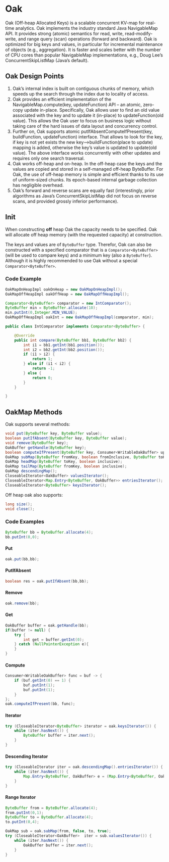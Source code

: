 # Oak
Oak (Off-heap Allocated Keys) is a scalable concurrent KV-map for real-time analytics.
Oak implements the industry standard Java NavigableMap API. It provides strong (atomic) semantics for read, write, read-modify-write, and range query (scan) operations (forward and backward). Oak is optimized for big keys and values, in particular for incremental maintenance of objects (e.g., aggregation). It is faster and scales better with the number of CPU cores than popular NavigableMap implementations, e.g., Doug Lee’s ConcurrentSkipListMap (Java’s default).

## Oak Design Points
1. Oak’s internal index is built on contiguous chunks of memory, which speeds up the search through the index due to locality of access.
2. Oak provides an efficient implementation of the NavigableMap.compute(key, updateFunction) API – an atomic, zero-copy update in-place. Specifically, Oak allows user to find an old value associated with the key and to update it (in-place) to updateFunction(old value). 
This allows the Oak user to focus on business logic without taking care of the hard issues of data layout and concurrency control.
3. Further on, Oak supports atomic putIfAbsentComputeIfPresent(key, buildFunction, updateFunction) interface. That allows to look for the key, if key is not yet exists the new key-->buildFunction(place to update) mapping is added, otherwise the key’s value is updated to update(old value). 
The above interface works concurrently with other updates and requires only one search traversal.
4. Oak works off-heap and on-heap. In the off-heap case the keys and the values are copied and stored in a self-managed off-heap ByteBuffer. For Oak, the use of off-heap memory is simple and efficient thanks to its use of uniform-sized chunks. Its epoch-based internal garbage collection has negligible overhead.
5. Oak’s forward and reverse scans are equally fast (interestingly, prior algorithms as Java’s ConcurrentSkipListMap did not focus on reverse scans, and provided grossly inferior performance).

## Init

When constructing **off** heap Oak the capacity needs to be specified.
Oak will allocate off heap memory (with the requested capacity) at construction.

The keys and values are of `ByteBuffer` type.
Therefor, Oak can also be constructed with a specified comparator that is a `Comparator<ByteBuffer>` 
(will be used to compare keys) and a minimum key (also a `ByteBuffer`).
Although it is highly recommended to use Oak without a special `Comparator<ByteBuffer>`.

### Code Example

```java
OakMapOnHeapImpl oakOnHeap = new OakMapOnHeapImpl();
OakMapOffHeapImpl oakOffHeap = new OakMapOffHeapImpl();
```

```java
Comparator<ByteBuffer> comparator = new IntComparator();
ByteBuffer min = ByteBuffer.allocate(10);
min.putInt(0,Integer.MIN_VALUE);
OakMapOffHeapImpl oakInt = new OakMapOffHeapImpl(comparator, min);
```

```java
public class IntComparator implements Comparator<ByteBuffer> {

    @Override
    public int compare(ByteBuffer bb1, ByteBuffer bb2) {
        int i1 = bb1.getInt(bb1.position());
        int i2 = bb2.getInt(bb2.position());
        if (i1 > i2) {
            return 1;
        } else if (i1 < i2) {
            return -1;
        } else {
            return 0;
        }
    }

}
```

## OakMap Methods

Oak supports several methods:
```java
void put(ByteBuffer key, ByteBuffer value);
boolean putIfAbsent(ByteBuffer key, ByteBuffer value);
void remove(ByteBuffer key);
OakBuffer getHandle(ByteBuffer key);
boolean computeIfPresent(ByteBuffer key, Consumer<WritableOakBuffer> updatingFunction);
OakMap subMap(ByteBuffer fromKey, boolean fromInclusive, ByteBuffer toKey, boolean toInclusive);
OakMap headMap(ByteBuffer toKey, boolean inclusive);
OakMap tailMap(ByteBuffer fromKey, boolean inclusive);
OakMap descendingMap();
CloseableIterator<OakBuffer> valuesIterator();
CloseableIterator<Map.Entry<ByteBuffer, OakBuffer>> entriesIterator();
CloseableIterator<ByteBuffer> keysIterator(); 
```

Off heap oak also supports:
```java
long size();
void close();
```

### Code Examples

```java
ByteBuffer bb = ByteBuffer.allocate(4);
bb.putInt(0,0);
```

#### Put
```java
oak.put(bb,bb);
```

#### PutIfAbsent
```java
boolean res = oak.putIfAbsent(bb,bb);
```

#### Remove
```java
oak.remove(bb);
```

#### Get
```java
OakBuffer buffer = oak.getHandle(bb);
if(buffer != null) {
    try {
        int get = buffer.getInt(0);
    } catch (NullPointerException e){
    }
}
```

#### Compute
```java
Consumer<WritableOakBuffer> func = buf -> {
    if (buf.getInt(0) == 1) {
        buf.putInt(1);
        buf.putInt(1);
    }
};
oak.computeIfPresent(bb, func);
```

#### Iterator
```java
try (CloseableIterator<ByteBuffer> iterator = oak.keysIterator()) {
    while (iter.hasNext()) {
        ByteBuffer buffer = iter.next();
    }
}
```

#### Descending Iterator
```java
try (CloseableIterator iter = oak.descendingMap().entriesIterator()) {
    while (iter.hasNext()) {
        Map.Entry<ByteBuffer, OakBuffer> e = (Map.Entry<ByteBuffer, OakBuffer>) iter.next();
    }
}
```

#### Range Iterator
```java
ByteBuffer from = ByteBuffer.allocate(4);
from.putInt(0,1);
ByteBuffer to = ByteBuffer.allocate(4);
to.putInt(0,4);

OakMap sub = oak.subMap(from, false, to, true);
try (CloseableIterator<OakBuffer>  iter = sub.valuesIterator()) {
    while (iter.hasNext()) {
        OakBuffer buffer = iter.next();
    }
}
```
